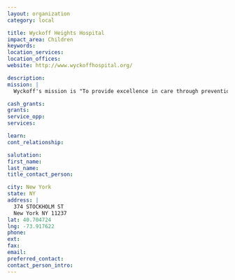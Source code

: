 ```yaml
---
layout: organization
category: local

title: Wyckoff Heights Hospital
impact_area: Children
keywords: 
location_services: 
location_offices: 
website: http://www.wyckoffhospital.org/

description: 
mission: |
  Wyckoff's mission is "To provide excellence in care through prevention, education and treatment in a safe environment." We actively bring high quality health services, including educational and preventive services, directly into the community through our mobile Community Care Coach, our network of full-time and part-time clinics, and our special outreach programs such as the Asthma Awareness Program, the Diabetes Center of Excellence, the Prenatal Care Assistance Program (PCAP) and the Women, Infants and Children's (WIC) Program. Through these and other programs we specifically target important chronic health problems and issues facing our service area. 

cash_grants: 
grants: 
service_opp: 
services: 

learn: 
cont_relationship: 

salutation: 
first_name: 
last_name: 
title_contact_person: 

city: New York
state: NY
address: |
  374 STOCKHOLM ST  
  New York NY 11237
lat: 40.704724
lng: -73.917622
phone: 
ext: 
fax: 
email: 
preferred_contact: 
contact_person_intro: 
---
```

